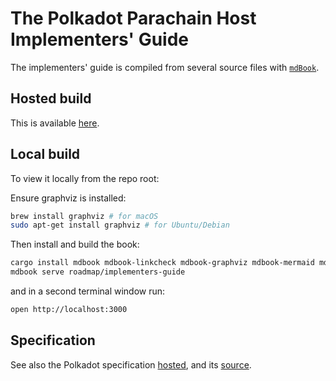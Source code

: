 # The Polkadot Parachain Host Implementers' Guide

The implementers' guide is compiled from several source files with [`mdBook`](https://github.com/rust-lang/mdBook).

## Hosted build

This is available [here](https://paritytech.github.io/polkadot/book/).

## Local build

To view it locally from the repo root:

Ensure graphviz is installed:

```sh
brew install graphviz # for macOS
sudo apt-get install graphviz # for Ubuntu/Debian
```

Then install and build the book:

```sh
cargo install mdbook mdbook-linkcheck mdbook-graphviz mdbook-mermaid mdbook-last-changed
mdbook serve roadmap/implementers-guide
```

and in a second terminal window run:

```sh
open http://localhost:3000
```

## Specification

See also the Polkadot specification [hosted](https://spec.polkadot.network/), and its [source](https://github.com/w3f/polkadot-spec).
